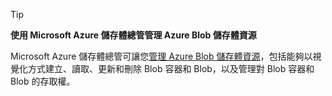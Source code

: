 > [!TIP]
> **使用 Microsoft Azure 儲存體總管管理 Azure Blob 儲存體資源**
> 
> Microsoft Azure 儲存體總管可讓您[管理 Azure Blob 儲存體資源](../articles/vs-azure-tools-storage-explorer-blobs.md)，包括能夠以視覺化方式建立、讀取、更新和刪除 Blob 容器和 Blob，以及管理對 Blob 容器和 Blob 的存取權。
> 
> 

<!---HONumber=AcomDC_0727_2016-->